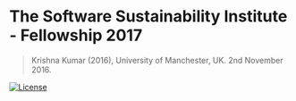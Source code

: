 # The Software Sustainability Institute - Fellowship 2017
> Krishna Kumar (2016), University of Manchester, UK. 2nd November 2016.

[![License](https://img.shields.io/badge/license-cc--by--4.0-brightgreen.svg)](https://creativecommons.org/licenses/by/4.0/)
